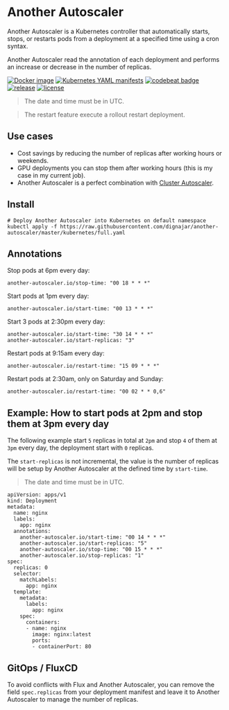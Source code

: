 # Another Autoscaler
Another Autoscaler is a Kubernetes controller that automatically starts, stops, or restarts pods from a deployment at a specified time using a cron syntax.

Another Autoscaler read the annotation of each deployment and performs an increase or decrease in the number of replicas.

[![Docker image](https://img.shields.io/badge/Docker-image-blue.svg)](https://hub.docker.com/r/dignajar/another-autoscaler)
[![Kubernetes YAML manifests](https://img.shields.io/badge/Kubernetes-manifests-blue.svg)](https://github.com/dignajar/another-autoscaler/tree/master/kubernetes)
[![codebeat badge](https://codebeat.co/badges/f57de995-ca62-49e5-b309-82ed60570324)](https://codebeat.co/projects/github-com-dignajar-another-autoscaler-master)
[![release](https://img.shields.io/github/v/release/dignajar/another-autoscaler.svg)](https://github.com/dignajar/another-autoscaler/releases)
[![license](https://img.shields.io/badge/license-MIT-green)](https://github.com/dignajar/another-autoscaler/blob/master/LICENSE)

> The date and time must be in UTC.

> The restart feature execute a rollout restart deployment.

## Use cases
- Cost savings by reducing the number of replicas after working hours or weekends.
- GPU deployments you can stop them after working hours (this is my case in my current job).
- Another Autoscaler is a perfect combination with [Cluster Autoscaler](https://github.com/kubernetes/autoscaler/tree/master/cluster-autoscaler).
## Install
```
# Deploy Another Autoscaler into Kubernetes on default namespace
kubectl apply -f https://raw.githubusercontent.com/dignajar/another-autoscaler/master/kubernetes/full.yaml
```
## Annotations
Stop pods at 6pm every day:
```
another-autoscaler.io/stop-time: "00 18 * * *"
```

Start pods at 1pm every day:
```
another-autoscaler.io/start-time: "00 13 * * *"
```

Start 3 pods at 2:30pm every day:
```
another-autoscaler.io/start-time: "30 14 * * *"
another-autoscaler.io/start-replicas: "3"
```

Restart pods at 9:15am every day:
```
another-autoscaler.io/restart-time: "15 09 * * *"
```

Restart pods at 2:30am, only on Saturday and Sunday:
```
another-autoscaler.io/restart-time: "00 02 * * 0,6"
```

## Example: How to start pods at 2pm and stop them at 3pm every day
The following example start `5` replicas in total at `2pm` and stop `4` of them at `3pm` every day, the deployment start with `0` replicas.

The `start-replicas` is not incremental, the value is the number of replicas will be setup by Another Autoscaler at the defined time by `start-time`.

> The date and time must be in UTC.

```
apiVersion: apps/v1
kind: Deployment
metadata:
  name: nginx
  labels:
    app: nginx
  annotations:
    another-autoscaler.io/start-time: "00 14 * * *"
    another-autoscaler.io/start-replicas: "5"
    another-autoscaler.io/stop-time: "00 15 * * *"
    another-autoscaler.io/stop-replicas: "1"
spec:
  replicas: 0
  selector:
    matchLabels:
      app: nginx
  template:
    metadata:
      labels:
        app: nginx
    spec:
      containers:
      - name: nginx
        image: nginx:latest
        ports:
        - containerPort: 80
```
## GitOps / FluxCD
To avoid conflicts with Flux and Another Autoscaler, you can remove the field `spec.replicas` from your deployment manifest and leave it to Another Autoscaler to manage the number of replicas.